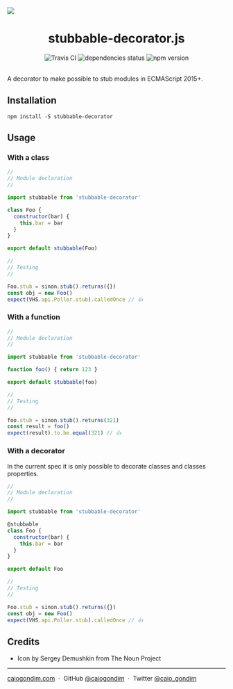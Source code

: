 <img src="http://rawgit.com/caiogondim/stubbable-decorator.js/master/docs/icon/icon.svg">

<h1 align="center">stubbable-decorator.js</h1>

<div align="center">
<img src="http://travis-ci.org/caiogondim/stubbable-decorator.js.svg?branch=master" alt="Travis CI"> <img src="https://david-dm.org/caiogondim/stubbable-decorator.js/status.svg" alt="dependencies status"> <img src="https://img.shields.io/npm/v/@caiogondim/stubbable-decorator.svg" alt="npm version">
</div>

<br>

A decorator to make possible to stub modules in ECMAScript 2015+.

## Installation

```
npm install -S stubbable-decorator
```

## Usage

### With a class

```js
//
// Module declaration
//

import stubbable from 'stubbable-decorator'

class Foo {
  constructor(bar) {
    this.bar = bar
  }
}

export default stubbable(Foo)
```

```js
//
// Testing
//

Foo.stub = sinon.stub().returns({})
const obj = new Foo()
expect(VHS.api.Poller.stub).calledOnce // 👍
```

### With a function

```js
//
// Module declaration
//

import stubbable from 'stubbable-decorator'

function foo() { return 123 }

export default stubbable(foo)
```

```js
//
// Testing
//

foo.stub = sinon.stub().returns(321)
const result = foo()
expect(result).to.be.equal(321) // 👍
```

### With a decorator

In the current spec it is only possible to decorate classes and classes
properties.

```js
//
// Module declaration
//

import stubbable from 'stubbable-decorator'

@stubbable
class Foo {
  constructor(bar) {
    this.bar = bar
  }
}

export default Foo
```

```js
//
// Testing
//

Foo.stub = sinon.stub().returns({})
const obj = new Foo()
expect(VHS.api.Poller.stub).calledOnce // 👍
```

## Credits
- Icon by Sergey Demushkin from The Noun Project

---

[caiogondim.com](https://caiogondim.com) &nbsp;&middot;&nbsp;
GitHub [@caiogondim](https://github.com/caiogondim) &nbsp;&middot;&nbsp;
Twitter [@caio_gondim](https://twitter.com/caio_gondim)
